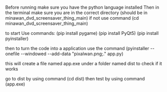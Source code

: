 Before running make sure you have the python language installed
Then in the terminal make sure you are in the correct directory
(should be in minawan_dvd_screensaver_thing_main) 
if not use command
  (cd minawan_dvd_screensaver_thing_main)

to start
Use commands:
  (pip install pygame)
  (pip install PyQt5)
  (pip install pyinstaller)

then to turn the code into a application
use the command
  (pyinstaller --onefile --windowed --add-data "pixalwan.png;." app.py)

this will create a file named app.exe under a folder named dist
to check if it works 

go to dist by using command
  (cd dist)
then test by using command
  (app.exe)
